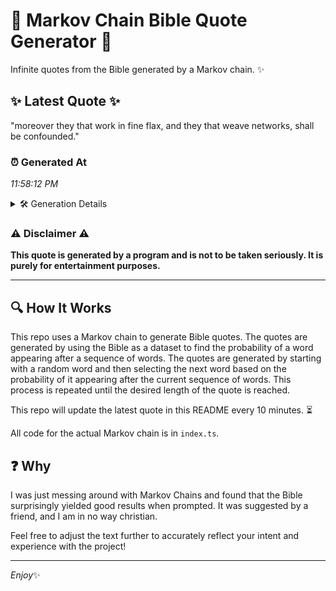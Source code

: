 # 📖 Markov Chain Bible Quote Generator 📖

Infinite quotes from the Bible generated by a Markov chain. ✨

## ✨ Latest Quote ✨
"moreover they that work in fine flax, and they that weave networks, shall be confounded."

### ⏰ Generated At
*11:58:12 PM*

<details>
    <summary>🛠️ Generation Details</summary>
    <p>
        <strong>🌱 Seed:</strong> moreover<br>
        <strong>🔄 Iterations:</strong> 14<br>
        <strong>📜 Context History:</strong><br>[ moreover ]: they<br>[ moreover, they ]: that<br>[ moreover, they, that ]: work<br>[ moreover, they, that, work ]: in<br>[ moreover, they, that, work, in ]: fine<br>[ moreover, they, that, work, in, fine ]: flax,<br>[ they, that, work, in, fine, flax, ]: and<br>[ that, work, in, fine, flax,, and ]: they<br>[ work, in, fine, flax,, and, they ]: that<br>[ in, fine, flax,, and, they, that ]: weave<br>[ fine, flax,, and, they, that, weave ]: networks,<br>[ flax,, and, they, that, weave, networks, ]: shall<br>[ and, they, that, weave, networks,, shall ]: be<br>[ they, that, weave, networks,, shall, be ]: confounded.<br>
    </p>
</details>

### ⚠️ Disclaimer ⚠️
**This quote is generated by a program and is not to be taken seriously. It is purely for entertainment purposes.**

---

## 🔍 How It Works

This repo uses a Markov chain to generate Bible quotes. The quotes are generated by using the Bible as a dataset to find the probability of a word appearing after a sequence of words. The quotes are generated by starting with a random word and then selecting the next word based on the probability of it appearing after the current sequence of words. This process is repeated until the desired length of the quote is reached.

This repo will update the latest quote in this README every 10 minutes. ⏳

All code for the actual Markov chain is in `index.ts`.

## ❓ Why

I was just messing around with Markov Chains and found that the Bible surprisingly yielded good results when prompted. 
It was suggested by a friend, and I am in no way christian.

Feel free to adjust the text further to accurately reflect your intent and experience with the project!

---

*Enjoy*✨
